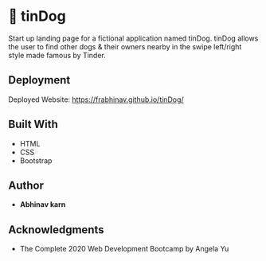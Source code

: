 # 🐶 tinDog

Start up landing page for a fictional application named tinDog. tinDog allows the user to find other dogs & their owners nearby in the swipe left/right style made famous by Tinder.

## Deployment

Deployed Website: https://frabhinav.github.io/tinDog/

## Built With

  * HTML
  * CSS
  * Bootstrap

## Author

  - **Abhinav karn**

## Acknowledgments

  * The Complete 2020 Web Development Bootcamp by Angela Yu
